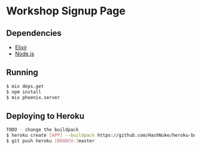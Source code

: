 # Workshop Signup Page

## Dependencies

- [Elixir](http://elixir-lang.org)
- [Node.js](http://nodejs.org)

## Running

```bash
$ mix deps.get
$ npm install
$ mix phoenix.server
```

## Deploying to Heroku

```bash
TODO - change the buildpack
$ heroku create [APP] --buildpack https://github.com/HashNuke/heroku-buildpack-elixir
$ git push heroku [BRANCH:]master
```
